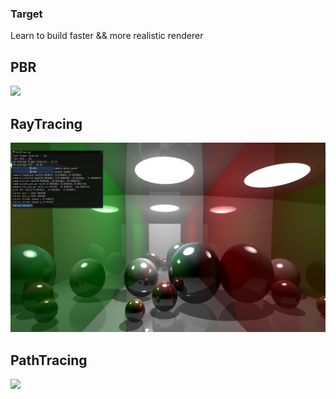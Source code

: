 ### Target
Learn to build faster && more realistic renderer

## PBR
![](md/PBR.png)

## RayTracing
![](md/ray_tracing_simple.png)

## PathTracing
![](md/path_tracing_simple.png)
